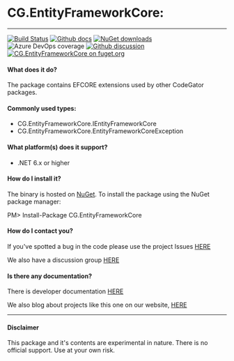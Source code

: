 # CG.EntityFrameworkCore: 
---
[![Build Status](https://dev.azure.com/codegator/CG.EntityFrameworkCore/_apis/build/status/CodeGator.CG.EntityFrameworkCore?branchName=main)](https://dev.azure.com/codegator/CG.EntityFrameworkCore/_build/latest?definitionId=90&branchName=main)
[![Github docs](https://img.shields.io/static/v1?label=Documentation&message=online&color=blue)](https://codegator.github.io/CG.EntityFrameworkCore/index.html)
[![NuGet downloads](https://img.shields.io/nuget/dt/CG.EntityFrameworkCore.svg?style=flat)](https://nuget.org/packages/CG.EntityFrameworkCore)
![Azure DevOps coverage](https://img.shields.io/azure-devops/coverage/codegator/CG.EntityFrameworkCore/90)
[![Github discussion](https://img.shields.io/badge/Discussion-online-blue)](https://github.com/CodeGator/CG.EntityFrameworkCore/discussions)
[![CG.EntityFrameworkCore on fuget.org](https://www.fuget.org/packages/CG.EntityFrameworkCore/badge.svg)](https://www.fuget.org/packages/CG.EntityFrameworkCore)

#### What does it do?
The package contains EFCORE extensions used by other CodeGator packages.

#### Commonly used types:
* CG.EntityFrameworkCore.IEntityFrameworkCore
* CG.EntityFrameworkCore.EntityFrameworkCoreException

#### What platform(s) does it support?
* .NET 6.x or higher

#### How do I install it?
The binary is hosted on [NuGet](https://www.nuget.org/packages/CG.EntityFrameworkCore/). To install the package using the NuGet package manager:

PM> Install-Package CG.EntityFrameworkCore

#### How do I contact you?
If you've spotted a bug in the code please use the project Issues [HERE](https://github.com/CodeGator/CG.EntityFrameworkCore/issues)

We also have a discussion group [HERE](https://github.com/CodeGator/CG.EntityFrameworkCore/discussions)

#### Is there any documentation?
There is developer documentation [HERE](https://codegator.github.io/CG.EntityFrameworkCore/)


We also blog about projects like this one on our website, [HERE](http://www.codegator.com)


---


#### Disclaimer
This package and it's contents are experimental in nature. There is no official support. Use at your own risk.

